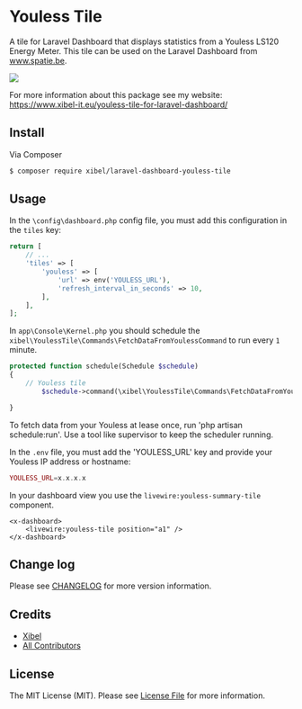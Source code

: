 # Youless Tile

A tile for Laravel Dashboard that displays statistics from a Youless LS120 Energy Meter.
This tile can be used on the Laravel Dashboard from www.spatie.be.

<img style="max-width:100%; height: auto" src="https://github.com/Xibel/laravel-dashboard-youless-tile/docs/images/youless_tile.png">

For more information about this package see my website: https://www.xibel-it.eu/youless-tile-for-laravel-dashboard/

## Install

Via Composer

```bash
$ composer require xibel/laravel-dashboard-youless-tile
```

## Usage

In the `\config\dashboard.php` config file, you must add this configuration in the `tiles` key:

```php
return [
    // ...
    'tiles' => [
        'youless' => [
            'url' => env('YOULESS_URL'),
            'refresh_interval_in_seconds' => 10,
        ],
    ],
];
```

In `app\Console\Kernel.php` you should schedule the `xibel\YoulessTile\Commands\FetchDataFromYoulessCommand` to run every `1` minute.

```php
protected function schedule(Schedule $schedule)
{
    // Youless tile
        $schedule->command(\xibel\YoulessTile\Commands\FetchDataFromYoulessCommand::class)->everyMinute();

}
```

To fetch data from your Youless at lease once, run 'php artisan schedule:run'. Use  a tool like supervisor to keep the scheduler running.

In the `.env` file, you must add the 'YOULESS_URL' key and provide your Youless IP address or hostname:

```php
YOULESS_URL=x.x.x.x
```

In your dashboard view you use the `livewire:youless-summary-tile` component.

```blade
<x-dashboard>
    <livewire:youless-tile position="a1" />
</x-dashboard>
```
## Change log

Please see [CHANGELOG](CHANGELOG.md) for more version information.

## Credits

- [Xibel][link-author]
- [All Contributors][link-contributors]

## License

The MIT License (MIT). Please see [License File](LICENSE.md) for more information.

[link-author]: https://github.com/xibel
[link-contributors]: ../../contributors